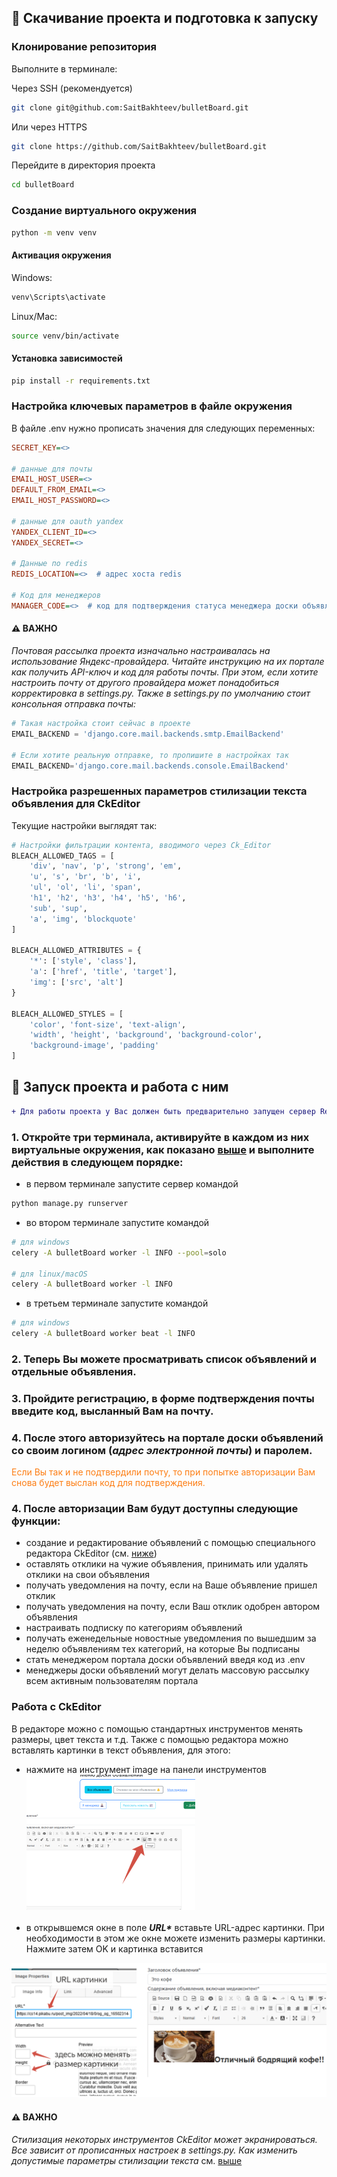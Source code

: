 ## 🔧 Скачивание проекта и подготовка к запуску

### Клонирование репозитория
Выполните в терминале:

Через SSH (рекомендуется)
```bash
git clone git@github.com:SaitBakhteev/bulletBoard.git
```
Или через HTTPS
```bash
git clone https://github.com/SaitBakhteev/bulletBoard.git
```
Перейдите в директория проекта
```bash
cd bulletBoard
```

### Создание виртуального окружения

```bash
python -m venv venv
```

#### Активация окружения
Windows:
```bash
venv\Scripts\activate
```
Linux/Mac:
```bash
source venv/bin/activate
```
#### Установка зависимостей
```bash
pip install -r requirements.txt
```

### Настройка ключевых параметров в файле окружения
В файле .env нужно прописать значения для следующих переменных:
```ini
SECRET_KEY=<>

# данные для почты
EMAIL_HOST_USER=<>
DEFAULT_FROM_EMAIL=<>
EMAIL_HOST_PASSWORD=<>

# данные для oauth yandex
YANDEX_CLIENT_ID=<>
YANDEX_SECRET=<>

# Данные по redis
REDIS_LOCATION=<>  # адрес хоста redis

# Код для менеджеров
MANAGER_CODE=<>  # код для подтверждения статуса менеджера доски объявлений

```
#### ⚠️ ВАЖНО
*Почтовая рассылка проекта изначально настраивалась на использование Яндекс-провайдера. 
Читайте инструкцию на их портале как получить API-ключ и код для работы почты. 
При этом, если хотите настроить почту от другого провайдера может понадобиться корректировка в settings.py.
Также в settings.py по умолчанию стоит консольная отправка почты:*

```python 
# Такая настройка стоит сейчас в проекте
EMAIL_BACKEND = 'django.core.mail.backends.smtp.EmailBackend'

# Если хотите реальную отправке, то пропишите в настройках так
EMAIL_BACKEND='django.core.mail.backends.console.EmailBackend'
```


### Настройка разрешенных параметров стилизации текста объявления для CkEditor
Текущие настройки выглядят так:

```python
# Настройки фильтрации контента, вводимого через Ck_Editor
BLEACH_ALLOWED_TAGS = [
    'div', 'nav', 'p', 'strong', 'em',
    'u', 's', 'br', 'b', 'i',
    'ul', 'ol', 'li', 'span',
    'h1', 'h2', 'h3', 'h4', 'h5', 'h6',
    'sub', 'sup',
    'a', 'img', 'blockquote'
]

BLEACH_ALLOWED_ATTRIBUTES = {
    '*': ['style', 'class'],
    'a': ['href', 'title', 'target'],
    'img': ['src', 'alt']
}

BLEACH_ALLOWED_STYLES = [
    'color', 'font-size', 'text-align',
    'width', 'height', 'background', 'background-color',
    'background-image', 'padding'
]
```

## 🔑 Запуск проекта и работа с ним
```diff
+ Для работы проекта у Вас должен быть предварительно запущен сервер Redis
```

### 1. Откройте три терминала, активируйте в каждом из них виртуальные окружения, как показано [выше](#активация-окружения) и выполните действия в следующем порядке:
- в первом терминале запустите сервер командой
```bash
python manage.py runserver
```
- во втором терминале запустите командой
```bash
# для windows
celery -A bulletBoard worker -l INFO --pool=solo

# для linux/macOS 
celery -A bulletBoard worker -l INFO
```
- в третьем терминале запустите командой
```bash
# для windows
celery -A bulletBoard worker beat -l INFO
```

### 2. Теперь Вы можете просматривать список объявлений и отдельные объявления.
### 3. Пройдите регистрацию, в форме подтверждения почты введите код, высланный Вам на почту.
### 4. После этого авторизуйтесь на портале доски объявлений со своим логином (*адрес электронной почты*) и паролем.
<span style="color: #fd7e14">Если Вы так и не подтвердили почту, то при попытке авторизации Вам снова будет выслан код для подтверждения.</span>

### 4. После авторизации Вам будут доступны следующие функции:
- создание и редактирование объявлений с помощью специального редактора CkEditor (см. [ниже](#работа-с-ckeditor))
- оставлять отклики на чужие объявления, принимать или удалять отклики на свои объявления
- получать уведомления на почту, если на Ваше объявление пришел отклик
- получать уведомления на почту, если Ваш отклик одобрен автором объявления
- настраивать подписку по категориям объявлений 
- получать еженедельные новостные уведомления по вышедшим за неделю объявлениям тех категорий, на которые Вы подписаны
- стать менеджером портала доски объявлений введя код из .env
- менеджеры доски объявлений могут делать массовую рассылку всем активным пользователям портала


### Работа с CkEditor
В редакторе можно с помощью стандартных инструментов менять размеры, цвет текста и т.д.
Также с помощью редактора можно вставлять картинки в текст объявления, для этого:
- нажмите на инструмент image на панели инструментов<br>
![инструмент image()](images/image_tool.png)
<br><br>
- в открывшемся окне в поле <b><i>URL*</i></b> вставьте URL-адрес картинки.
При необходимости в этом же окне можете изменить размеры картинки.
Нажмите затем OK и картинка вставится<br>

![Диалоговое окно(Диалоговое окно)](images/dialog.png)

#### ⚠️ ВАЖНО
*Стилизация некоторых инструментов CkEditor может экранироваться. 
Все зависит от прописанных настроек в settings.py.* 
*Как изменить допустимые параметры стилизации текста* 
см. [выше](#настройка-разрешенных-параметров-стилизации-текста-объявления-для-ckeditor)
